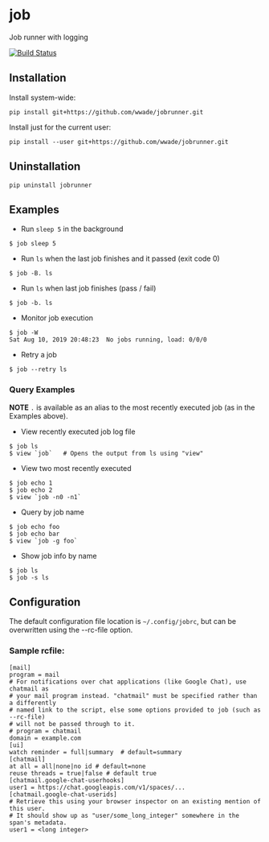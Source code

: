 # job
Job runner with logging

[![Build Status](https://dev.azure.com/wadecarpenter/jobrunner/_apis/build/status/wwade.jobrunner%20(azure%20native)?branchName=master)](https://dev.azure.com/wadecarpenter/jobrunner/_build/latest?definitionId=2&branchName=master)

## Installation
Install system-wide:
```
pip install git+https://github.com/wwade/jobrunner.git
```
Install just for the current user:
```
pip install --user git+https://github.com/wwade/jobrunner.git
```

## Uninstallation
```
pip uninstall jobrunner
```

## Examples
* Run `sleep 5` in the background
```
$ job sleep 5
```
* Run `ls` when the last job finishes and it passed (exit code 0)
```
$ job -B. ls
```
* Run `ls` when last job finishes (pass / fail)
```
$ job -b. ls
```
* Monitor job execution
```
$ job -W
Sat Aug 10, 2019 20:48:23  No jobs running, load: 0/0/0
```
* Retry a job
```
$ job --retry ls
```

### Query Examples

**NOTE** `.` is available as an alias to the most recently executed job (as in the Examples above).

* View recently executed job log file
```
$ job ls
$ view `job`   # Opens the output from ls using "view"
```
* View two most recently executed
```
$ job echo 1
$ job echo 2
$ view `job -n0 -n1`  
```
* Query by job name
```
$ job echo foo
$ job echo bar
$ view `job -g foo`
```
* Show job info by name
```
$ job ls
$ job -s ls
```

## Configuration
The default configuration file location is `~/.config/jobrc`, but can be
overwritten using the --rc-file option.

### Sample rcfile:
```aconf
[mail]
program = mail
# For notifications over chat applications (like Google Chat), use chatmail as
# your mail program instead. "chatmail" must be specified rather than a differently
# named link to the script, else some options provided to job (such as --rc-file)
# will not be passed through to it.
# program = chatmail 
domain = example.com
[ui]
watch reminder = full|summary  # default=summary
[chatmail]
at all = all|none|no id # default=none
reuse threads = true|false # default true
[chatmail.google-chat-userhooks]
user1 = https://chat.googleapis.com/v1/spaces/...
[chatmail.google-chat-userids]
# Retrieve this using your browser inspector on an existing mention of this user.
# It should show up as "user/some_long_integer" somewhere in the span's metadata.
user1 = <long integer>
```
